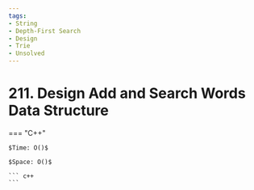 ```yaml
---
tags:
- String
- Depth-First Search
- Design
- Trie
- Unsolved
---
```



# 211. Design Add and Search Words Data Structure

=== "C++"

    $Time: O()$

    $Space: O()$

    ``` c++
    ```